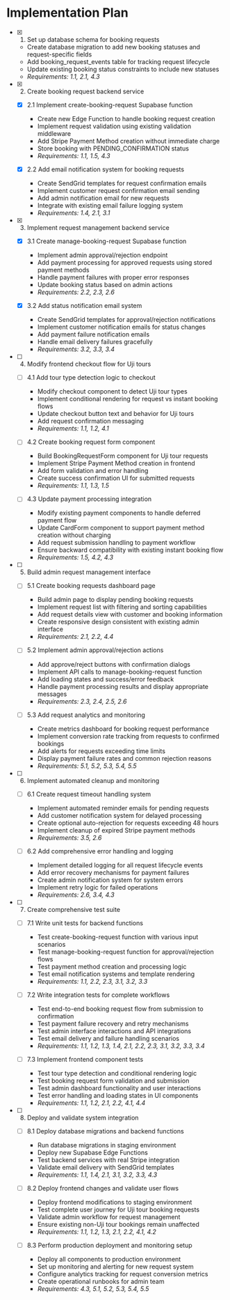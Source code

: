 # Implementation Plan

- [x] 1. Set up database schema for booking requests
  - Create database migration to add new booking statuses and request-specific fields
  - Add booking_request_events table for tracking request lifecycle
  - Update existing booking status constraints to include new statuses
  - _Requirements: 1.1, 2.1, 4.3_

- [x] 2. Create booking request backend service
  - [x] 2.1 Implement create-booking-request Supabase function
    - Create new Edge Function to handle booking request creation
    - Implement request validation using existing validation middleware
    - Add Stripe Payment Method creation without immediate charge
    - Store booking with PENDING_CONFIRMATION status
    - _Requirements: 1.1, 1.5, 4.3_

  - [x] 2.2 Add email notification system for booking requests
    - Create SendGrid templates for request confirmation emails
    - Implement customer request confirmation email sending
    - Add admin notification email for new requests
    - Integrate with existing email failure logging system
    - _Requirements: 1.4, 2.1, 3.1_

- [x] 3. Implement request management backend service
  - [x] 3.1 Create manage-booking-request Supabase function
    - Implement admin approval/rejection endpoint
    - Add payment processing for approved requests using stored payment methods
    - Handle payment failures with proper error responses
    - Update booking status based on admin actions
    - _Requirements: 2.2, 2.3, 2.6_

  - [x] 3.2 Add status notification email system
    - Create SendGrid templates for approval/rejection notifications
    - Implement customer notification emails for status changes
    - Add payment failure notification emails
    - Handle email delivery failures gracefully
    - _Requirements: 3.2, 3.3, 3.4_

- [ ] 4. Modify frontend checkout flow for Uji tours
  - [ ] 4.1 Add tour type detection logic to checkout
    - Modify checkout component to detect Uji tour types
    - Implement conditional rendering for request vs instant booking flows
    - Update checkout button text and behavior for Uji tours
    - Add request confirmation messaging
    - _Requirements: 1.1, 1.2, 4.1_

  - [ ] 4.2 Create booking request form component
    - Build BookingRequestForm component for Uji tour requests
    - Implement Stripe Payment Method creation in frontend
    - Add form validation and error handling
    - Create success confirmation UI for submitted requests
    - _Requirements: 1.1, 1.3, 1.5_

  - [ ] 4.3 Update payment processing integration
    - Modify existing payment components to handle deferred payment flow
    - Update CardForm component to support payment method creation without charging
    - Add request submission handling to payment workflow
    - Ensure backward compatibility with existing instant booking flow
    - _Requirements: 1.5, 4.2, 4.3_

- [ ] 5. Build admin request management interface
  - [ ] 5.1 Create booking requests dashboard page
    - Build admin page to display pending booking requests
    - Implement request list with filtering and sorting capabilities
    - Add request details view with customer and booking information
    - Create responsive design consistent with existing admin interface
    - _Requirements: 2.1, 2.2, 4.4_

  - [ ] 5.2 Implement admin approval/rejection actions
    - Add approve/reject buttons with confirmation dialogs
    - Implement API calls to manage-booking-request function
    - Add loading states and success/error feedback
    - Handle payment processing results and display appropriate messages
    - _Requirements: 2.3, 2.4, 2.5, 2.6_

  - [ ] 5.3 Add request analytics and monitoring
    - Create metrics dashboard for booking request performance
    - Implement conversion rate tracking from requests to confirmed bookings
    - Add alerts for requests exceeding time limits
    - Display payment failure rates and common rejection reasons
    - _Requirements: 5.1, 5.2, 5.3, 5.4, 5.5_

- [ ] 6. Implement automated cleanup and monitoring
  - [ ] 6.1 Create request timeout handling system
    - Implement automated reminder emails for pending requests
    - Add customer notification system for delayed processing
    - Create optional auto-rejection for requests exceeding 48 hours
    - Implement cleanup of expired Stripe payment methods
    - _Requirements: 3.5, 2.6_

  - [ ] 6.2 Add comprehensive error handling and logging
    - Implement detailed logging for all request lifecycle events
    - Add error recovery mechanisms for payment failures
    - Create admin notification system for system errors
    - Implement retry logic for failed operations
    - _Requirements: 2.6, 3.4, 4.3_

- [ ] 7. Create comprehensive test suite
  - [ ] 7.1 Write unit tests for backend functions
    - Test create-booking-request function with various input scenarios
    - Test manage-booking-request function for approval/rejection flows
    - Test payment method creation and processing logic
    - Test email notification systems and template rendering
    - _Requirements: 1.1, 2.2, 2.3, 3.1, 3.2, 3.3_

  - [ ] 7.2 Write integration tests for complete workflows
    - Test end-to-end booking request flow from submission to confirmation
    - Test payment failure recovery and retry mechanisms
    - Test admin interface interactions and API integrations
    - Test email delivery and failure handling scenarios
    - _Requirements: 1.1, 1.2, 1.3, 1.4, 2.1, 2.2, 2.3, 3.1, 3.2, 3.3, 3.4_

  - [ ] 7.3 Implement frontend component tests
    - Test tour type detection and conditional rendering logic
    - Test booking request form validation and submission
    - Test admin dashboard functionality and user interactions
    - Test error handling and loading states in UI components
    - _Requirements: 1.1, 1.2, 2.1, 2.2, 4.1, 4.4_

- [ ] 8. Deploy and validate system integration
  - [ ] 8.1 Deploy database migrations and backend functions
    - Run database migrations in staging environment
    - Deploy new Supabase Edge Functions
    - Test backend services with real Stripe integration
    - Validate email delivery with SendGrid templates
    - _Requirements: 1.1, 1.4, 2.1, 3.1, 3.2, 3.3, 4.3_

  - [ ] 8.2 Deploy frontend changes and validate user flows
    - Deploy frontend modifications to staging environment
    - Test complete user journey for Uji tour booking requests
    - Validate admin workflow for request management
    - Ensure existing non-Uji tour bookings remain unaffected
    - _Requirements: 1.1, 1.2, 1.3, 2.1, 2.2, 4.1, 4.2_

  - [ ] 8.3 Perform production deployment and monitoring setup
    - Deploy all components to production environment
    - Set up monitoring and alerting for new request system
    - Configure analytics tracking for request conversion metrics
    - Create operational runbooks for admin team
    - _Requirements: 4.3, 5.1, 5.2, 5.3, 5.4, 5.5_